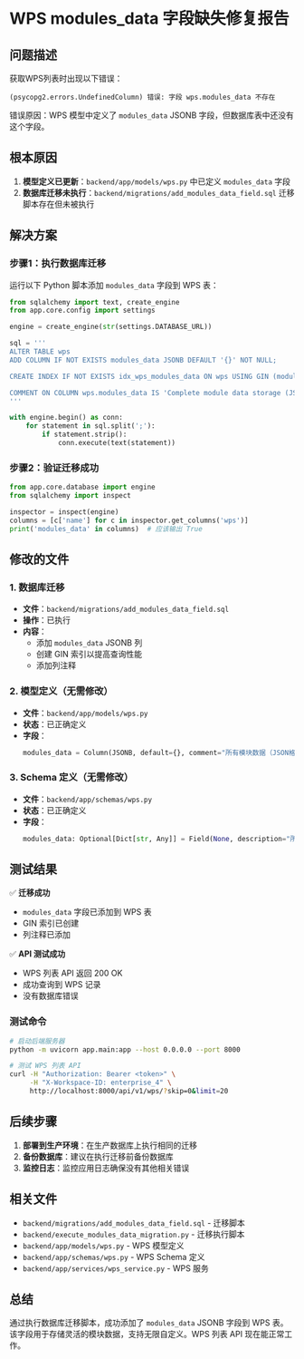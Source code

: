 # WPS modules_data 字段缺失修复报告

## 问题描述

获取WPS列表时出现以下错误：
```
(psycopg2.errors.UndefinedColumn) 错误: 字段 wps.modules_data 不存在
```

错误原因：WPS 模型中定义了 `modules_data` JSONB 字段，但数据库表中还没有这个字段。

## 根本原因

1. **模型定义已更新**：`backend/app/models/wps.py` 中已定义 `modules_data` 字段
2. **数据库迁移未执行**：`backend/migrations/add_modules_data_field.sql` 迁移脚本存在但未被执行

## 解决方案

### 步骤1：执行数据库迁移

运行以下 Python 脚本添加 `modules_data` 字段到 WPS 表：

```python
from sqlalchemy import text, create_engine
from app.core.config import settings

engine = create_engine(str(settings.DATABASE_URL))

sql = '''
ALTER TABLE wps
ADD COLUMN IF NOT EXISTS modules_data JSONB DEFAULT '{}' NOT NULL;

CREATE INDEX IF NOT EXISTS idx_wps_modules_data ON wps USING GIN (modules_data);

COMMENT ON COLUMN wps.modules_data IS 'Complete module data storage (JSON format), supports unlimited custom modules.';
'''

with engine.begin() as conn:
    for statement in sql.split(';'):
        if statement.strip():
            conn.execute(text(statement))
```

### 步骤2：验证迁移成功

```python
from app.core.database import engine
from sqlalchemy import inspect

inspector = inspect(engine)
columns = [c['name'] for c in inspector.get_columns('wps')]
print('modules_data' in columns)  # 应该输出 True
```

## 修改的文件

### 1. 数据库迁移
- **文件**：`backend/migrations/add_modules_data_field.sql`
- **操作**：已执行
- **内容**：
  - 添加 `modules_data` JSONB 列
  - 创建 GIN 索引以提高查询性能
  - 添加列注释

### 2. 模型定义（无需修改）
- **文件**：`backend/app/models/wps.py`
- **状态**：已正确定义
- **字段**：
  ```python
  modules_data = Column(JSONB, default={}, comment="所有模块数据（JSON格式），支持无限自定义")
  ```

### 3. Schema 定义（无需修改）
- **文件**：`backend/app/schemas/wps.py`
- **状态**：已正确定义
- **字段**：
  ```python
  modules_data: Optional[Dict[str, Any]] = Field(None, description="所有模块数据（JSON格式），支持无限自定义")
  ```

## 测试结果

✅ **迁移成功**
- `modules_data` 字段已添加到 WPS 表
- GIN 索引已创建
- 列注释已添加

✅ **API 测试成功**
- WPS 列表 API 返回 200 OK
- 成功查询到 WPS 记录
- 没有数据库错误

### 测试命令
```bash
# 启动后端服务器
python -m uvicorn app.main:app --host 0.0.0.0 --port 8000

# 测试 WPS 列表 API
curl -H "Authorization: Bearer <token>" \
     -H "X-Workspace-ID: enterprise_4" \
     http://localhost:8000/api/v1/wps/?skip=0&limit=20
```

## 后续步骤

1. **部署到生产环境**：在生产数据库上执行相同的迁移
2. **备份数据库**：建议在执行迁移前备份数据库
3. **监控日志**：监控应用日志确保没有其他相关错误

## 相关文件

- `backend/migrations/add_modules_data_field.sql` - 迁移脚本
- `backend/execute_modules_data_migration.py` - 迁移执行脚本
- `backend/app/models/wps.py` - WPS 模型定义
- `backend/app/schemas/wps.py` - WPS Schema 定义
- `backend/app/services/wps_service.py` - WPS 服务

## 总结

通过执行数据库迁移脚本，成功添加了 `modules_data` JSONB 字段到 WPS 表。该字段用于存储灵活的模块数据，支持无限自定义。WPS 列表 API 现在能正常工作。

